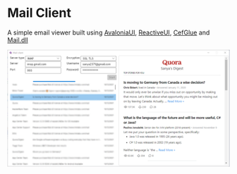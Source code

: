 # Mail Client
A simple email viewer built using [AvaloniaUI](https://avaloniaui.net), [ReactiveUI](https://www.reactiveui.net/), [CefGlue](https://github.com/OutSystems/CefGlue) and [Mail.dll](https://www.limilabs.com/mail)

![Screenshot](screenshot.png?raw=true "Screenshot")
